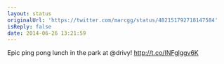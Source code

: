 ```yaml
---
layout: status
originalUrl: 'https://twitter.com/marcgg/status/482151792718147584'
isReply: false
date: 2014-06-26 13:21:59
---
```


Epic ping pong lunch in the park at @drivy! http://t.co/INFglggv6K
